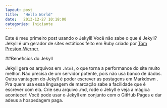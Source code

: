```yaml
---
layout: post
title:  "Hello World"
date:   2013-12-27 10:18:00
categories: Iniciante
---
```


Este é meu primeiro post usando o Jekyll!
Você não sabe o que é Jekyll? 
Jekyll é um  gerador de sites estáticos feito em Ruby criado por 
<a href="http://tom.preston-werner.com">Tom Preston-Werner</a>.

##Benefícios do Jekyll

Jekyll  gera os arquivos em `.html`, o que torna a performance do site muito melhor. 
Não precisa de um servidor potente, pois não usa banco de dados.
Outra vantagem do Jekyll é poder escrever as postagens em Markdown . 
Pra quem usa essa linguagem de marcação sabe a facilidade que é escrever com ela.
Crie seu arquivo .md, rode o Jekyll e veja a mágica acontecer!
Você pode usar o Jekyll em conjunto com o GitHub Pages  e dar adeus a hospedagem paga.
